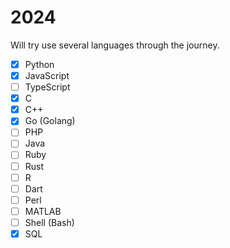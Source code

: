 # 2024

Will try use several languages through the journey.

- [x] Python
- [x] JavaScript
- [ ] TypeScript
- [x] C
- [x] C++
- [x] Go (Golang)
- [ ] PHP
- [ ] Java
- [ ] Ruby
- [ ] Rust
- [ ] R
- [ ] Dart
- [ ] Perl
- [ ] MATLAB
- [ ] Shell (Bash)
- [x] SQL

